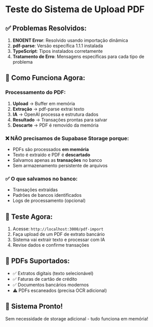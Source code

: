 # Teste do Sistema de Upload PDF

## ✅ Problemas Resolvidos:

1. **ENOENT Error**: Resolvido usando importação dinâmica
2. **pdf-parse**: Versão específica 1.1.1 instalada
3. **TypeScript**: Tipos instalados corretamente
4. **Tratamento de Erro**: Mensagens específicas para cada tipo de problema

## 🎯 Como Funciona Agora:

### Processamento do PDF:
1. **Upload** → Buffer em memória
2. **Extração** → pdf-parse extrai texto
3. **IA** → OpenAI processa e estrutura dados  
4. **Resultado** → Transações prontas para salvar
5. **Descarte** → PDF é removido da memória

### ❌ NÃO precisamos de Supabase Storage porque:
- PDFs são processados **em memória**
- Texto é extraído e PDF é **descartado**
- Salvamos apenas as **transações** no banco
- Sem armazenamento persistente de arquivos

### ✅ O que salvamos no banco:
- Transações extraídas
- Padrões de bancos identificados
- Logs de processamento (opcional)

## 🔧 Teste Agora:

1. Acesse: `http://localhost:3000/pdf-import`
2. Faça upload de um PDF de extrato bancário
3. Sistema vai extrair texto e processar com IA
4. Revise dados e confirme transações

## 📄 PDFs Suportados:
- ✅ Extratos digitais (texto selecionável)
- ✅ Faturas de cartão de crédito
- ✅ Documentos bancários modernos
- ⚠️ PDFs escaneados (precisa OCR adicional)

## 🚀 Sistema Pronto!
Sem necessidade de storage adicional - tudo funciona em memória!
